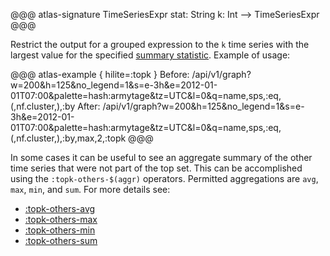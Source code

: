 @@@ atlas-signature
TimeSeriesExpr
stat: String
k: Int
-->
TimeSeriesExpr
@@@

Restrict the output for a grouped expression to the `k` time series with the largest value
for the specified [summary statistic](stat.md). Example of usage:

@@@ atlas-example { hilite=:topk }
Before: /api/v1/graph?w=200&h=125&no_legend=1&s=e-3h&e=2012-01-01T07:00&palette=hash:armytage&tz=UTC&l=0&q=name,sps,:eq,(,nf.cluster,),:by
After: /api/v1/graph?w=200&h=125&no_legend=1&s=e-3h&e=2012-01-01T07:00&palette=hash:armytage&tz=UTC&l=0&q=name,sps,:eq,(,nf.cluster,),:by,max,2,:topk
@@@

In some cases it can be useful to see an aggregate summary of the other time series that were not
part of the top set. This can be accomplished using the `:topk-others-$(aggr)` operators.
Permitted aggregations are `avg`, `max`, `min`, and `sum`. For more details see:

- [:topk-others-avg](topk-others-avg.md)
- [:topk-others-max](topk-others-max.md)
- [:topk-others-min](topk-others-min.md)
- [:topk-others-sum](topk-others-sum.md)
